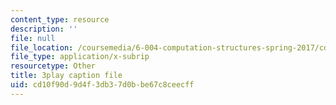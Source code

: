 ```yaml
---
content_type: resource
description: ''
file: null
file_location: /coursemedia/6-004-computation-structures-spring-2017/cd10f90d9d4f3db37d0bbe67c8ceecff_ISaYWm8T8n4.srt
file_type: application/x-subrip
resourcetype: Other
title: 3play caption file
uid: cd10f90d-9d4f-3db3-7d0b-be67c8ceecff
---
```

